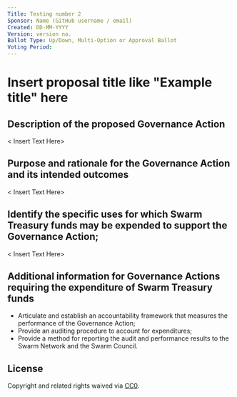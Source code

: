 ```yaml
---
Title: Testing number 2
Sponsor: Name (GitHub username / email)
Created: DD-MM-YYYY
Version: version no.
Ballot Type: Up/Down, Multi-Option or Approval Ballot
Voting Period: 
---
```


# Insert proposal title like "Example title" here

## Description of the proposed Governance Action
< Insert Text Here>
## Purpose and rationale for the Governance Action and its intended outcomes
< Insert Text Here>
## Identify the specific uses for which Swarm Treasury funds may be expended to support the Governance Action;
< Insert Text Here>
## Additional information for Governance Actions requiring the expenditure of Swarm Treasury funds
- Articulate and establish an accountability framework that measures the performance of the Governance Action;
- Provide an auditing procedure to account for expenditures;
- Provide a method for reporting the audit and performance results to the Swarm Network and the Swarm Council.

## License
Copyright and related rights waived via [CC0](https://creativecommons.org/publicdomain/zero/1.0/).

